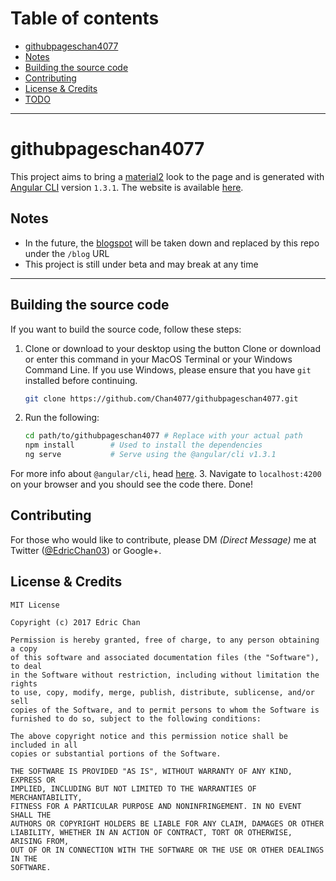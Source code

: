 # Table of contents
- [githubpageschan4077](#githubpageschan4077)
- [Notes](#notes)
- [Building the source code](#building-the-source-code)
- [Contributing](#contributing)
- [License & Credits](#license--credits)
- [TODO](#todo)
---

# githubpageschan4077
This project aims to bring a [material2](https://github.com/angular/material2) look to the page and is generated with [Angular CLI](https://github.com/angular/angular-cli) version `1.3.1`.
The website is available [here](https://githubpageschan4077.firebaseapp.com).

## Notes
- In the future, the [blogspot](https://chanziyangedric.blogspot.com) will be taken down and replaced by this repo under the `/blog` URL
- This project is still under beta and may break at any time

---
## Building the source code
If you want to build the source code, follow these steps:

1. Clone or download to your desktop using the button Clone or download or enter this command in your MacOS Terminal or your Windows Command Line. If you use Windows, please ensure that you have `git` installed before continuing.
    ```bash
    git clone https://github.com/Chan4077/githubpageschan4077.git
    ```
2. Run the following:

     ```bash
     cd path/to/githubpageschan4077 # Replace with your actual path
     npm install        # Used to install the dependencies
     ng serve           # Serve using the @angular/cli v1.3.1
     ```
For more info about `@angular/cli`, head [here](#).
3. Navigate to `localhost:4200` on your browser and you should see the code there.
Done!

## Contributing
For those who would like to contribute, please DM _(Direct Message)_ me at Twitter ([@EdricChan03](https://twitter.com/EdricChan03)) or Google+.

## License & Credits
```
MIT License

Copyright (c) 2017 Edric Chan

Permission is hereby granted, free of charge, to any person obtaining a copy
of this software and associated documentation files (the "Software"), to deal
in the Software without restriction, including without limitation the rights
to use, copy, modify, merge, publish, distribute, sublicense, and/or sell
copies of the Software, and to permit persons to whom the Software is
furnished to do so, subject to the following conditions:

The above copyright notice and this permission notice shall be included in all
copies or substantial portions of the Software.

THE SOFTWARE IS PROVIDED "AS IS", WITHOUT WARRANTY OF ANY KIND, EXPRESS OR
IMPLIED, INCLUDING BUT NOT LIMITED TO THE WARRANTIES OF MERCHANTABILITY,
FITNESS FOR A PARTICULAR PURPOSE AND NONINFRINGEMENT. IN NO EVENT SHALL THE
AUTHORS OR COPYRIGHT HOLDERS BE LIABLE FOR ANY CLAIM, DAMAGES OR OTHER
LIABILITY, WHETHER IN AN ACTION OF CONTRACT, TORT OR OTHERWISE, ARISING FROM,
OUT OF OR IN CONNECTION WITH THE SOFTWARE OR THE USE OR OTHER DEALINGS IN THE
SOFTWARE.
```